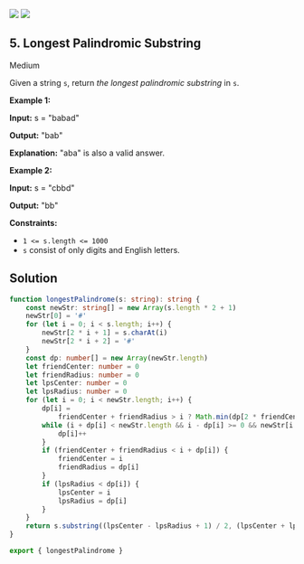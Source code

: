 [![](https://img.shields.io/github/stars/javadev/LeetCode-in-All?label=Stars&style=flat-square)](https://github.com/javadev/LeetCode-in-All)
[![](https://img.shields.io/github/forks/javadev/LeetCode-in-All?label=Fork%20me%20on%20GitHub%20&style=flat-square)](https://github.com/javadev/LeetCode-in-All/fork)

## 5\. Longest Palindromic Substring

Medium

Given a string `s`, return _the longest_ _palindromic_ _substring_ in `s`.

**Example 1:**

**Input:** s = "babad"

**Output:** "bab"

**Explanation:** "aba" is also a valid answer. 

**Example 2:**

**Input:** s = "cbbd"

**Output:** "bb" 

**Constraints:**

*   `1 <= s.length <= 1000`
*   `s` consist of only digits and English letters.

## Solution

```typescript
function longestPalindrome(s: string): string {
    const newStr: string[] = new Array(s.length * 2 + 1)
    newStr[0] = '#'
    for (let i = 0; i < s.length; i++) {
        newStr[2 * i + 1] = s.charAt(i)
        newStr[2 * i + 2] = '#'
    }
    const dp: number[] = new Array(newStr.length)
    let friendCenter: number = 0
    let friendRadius: number = 0
    let lpsCenter: number = 0
    let lpsRadius: number = 0
    for (let i = 0; i < newStr.length; i++) {
        dp[i] =
            friendCenter + friendRadius > i ? Math.min(dp[2 * friendCenter - i], friendCenter + friendRadius - i) : 1
        while (i + dp[i] < newStr.length && i - dp[i] >= 0 && newStr[i + dp[i]] === newStr[i - dp[i]]) {
            dp[i]++
        }
        if (friendCenter + friendRadius < i + dp[i]) {
            friendCenter = i
            friendRadius = dp[i]
        }
        if (lpsRadius < dp[i]) {
            lpsCenter = i
            lpsRadius = dp[i]
        }
    }
    return s.substring((lpsCenter - lpsRadius + 1) / 2, (lpsCenter + lpsRadius - 1) / 2)
}

export { longestPalindrome }
```
